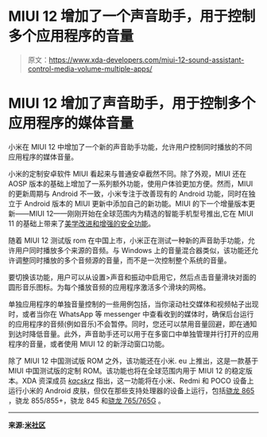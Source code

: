 # MIUI 12 增加了一个声音助手，用于控制多个应用程序的音量

> 原文：<https://www.xda-developers.com/miui-12-sound-assistant-control-media-volume-multiple-apps/>

# MIUI 12 增加了声音助手，用于控制多个应用程序的媒体音量

小米在 MIUI 12 中增加了一个新的声音助手功能，允许用户控制同时播放的不同应用程序的媒体音量。

小米的定制安卓软件 MIUI 看起来与普通安卓截然不同。除了外观，MIUI 还在 AOSP 版本的基础上增加了一系列额外功能，使用户体验更加方便。然而，MIUI 的更新周期与 Android 不一致，小米专注于改善现有的 Android 功能，同时在独立于 Android 版本的 MIUI 更新中添加自己的新功能。MIUI 的下一个增量版本更新——MIUI 12——刚刚开始在全球范围内为精选的智能手机型号推出,它在 MIUI 11 的基础上带来了[美学改进和增强的安全功能](https://www.xda-developers.com/miui-12-hands-on-new-features-added-xiaomi-android/)。

随着 MIUI 12 测试版 rom 在中国上市，小米正在测试一种新的声音助手功能，允许用户同时播放多个来源的音频。与 Windows 上的音量混合器类似，该功能还允许调整同时播放的多个音频源的音量，而不是一次控制整个系统的音量。

要切换该功能，用户可以从设置>声音和振动中启用它，然后点击音量滑块对面的圆形音乐图标。为每个播放音频的应用程序激活多个滑块的网格。

单独应用程序的单独音量控制的一些用例包括，当你滚动社交媒体和视频帖子出现时，或者当你在 WhatsApp 等 messenger 中查看收到的媒体时，确保后台运行的应用程序的音频(例如音乐)不会暂停。同时，您还可以禁用音量回避，即在通知到达时降低音量。此外，声音助手还可以用于在多窗口中单独管理并行打开的应用程序的音量，或者使用 MIUI 12 的新浮动窗口功能。

除了 MIUI 12 中国测试版 ROM 之外，该功能还在小米. eu 上推出，这是一款基于 MIUI 中国测试版的定制 ROM。该功能也将在全球范围内用于 MIUI 12 的稳定版本。XDA 资深成员 *[kacskrz](https://forum.xda-developers.com/member.php?u=8240900)* 指出，这一功能将在小米、Redmi 和 POCO 设备上运行小米的 Android 皮肤，但仅在那些支持处理器的设备上运行，包括[骁龙 865](https://www.xda-developers.com/qualcomm-snapdragon-865-benchmarks-cpu-gpu-performance-vs-kirin-990-snapdragon-855-snapdragon-845/) ，骁龙 855/855+，骁龙 845 和[骁龙 765/765G](https://www.xda-developers.com/qualcomm-snapdragon-765-processor-specifications-features/) 。

* * *

**来源:[米社区](https://c.mi.com/forum.php?mod=viewthread&tid=3144180&aid=6164727&from=album&page=1)**